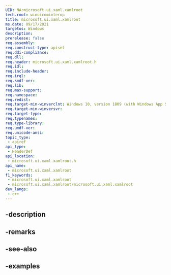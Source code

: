 ```yaml
---
UID: NA:microsoft.ui.xaml.xamlroot
tech.root: winuicominterop
title: microsoft.ui.xaml.xamlroot
ms.date: 09/17/2021
targetos: Windows
description: 
prerelease: false
req.assembly: 
req.construct-type: apiset
req.ddi-compliance: 
req.dll: 
req.header: microsoft.ui.xaml.xamlroot.h
req.idl: 
req.include-header: 
req.irql: 
req.kmdf-ver: 
req.lib: 
req.max-support: 
req.namespace: 
req.redist: 
req.target-min-winverclnt: Windows 10, version 1809 (with Windows App SDK 0.5 or later)
req.target-min-winversvr: 
req.target-type: 
req.typenames: 
req.type-library: 
req.umdf-ver: 
req.unicode-ansi: 
topic_type:
 - apiref
api_type:
 - HeaderDef
api_location:
 - microsoft.ui.xaml.xamlroot.h
api_name:
 - microsoft.ui.xaml.xamlroot
f1_keywords:
 - microsoft.ui.xaml.xamlroot
 - microsoft.ui.xaml.xamlroot/microsoft.ui.xaml.xamlroot
dev_langs:
 - c++
---
```


## -description


## -remarks

## -see-also

## -examples
